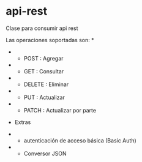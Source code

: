 # api-rest
Clase para consumir api rest

Las operaciones soportadas son:
*
* 	- POST		: Agregar
* 	- GET		: Consultar
* 	- DELETE	: Eliminar
* 	- PUT		: Actualizar
* 	- PATCH		: Actualizar por parte

* Extras
* 	- autenticación de acceso básica (Basic Auth)
*  	- Conversor JSON
